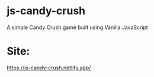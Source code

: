 # js-candy-crush
A simple Candy Crush game built using Vanilla JavaScript

# Site:
https://js-candy-crush.netlify.app/